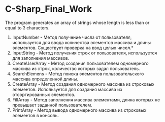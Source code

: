 # C-Sharp_Final_Work
The program generates an array of strings whose length is less than or equal to 3 characters.

 1.	InputNumber - Метод получение числа от пользователя, используется для ввода количества элементов массива и длины элементов. Существует проверка на ввод целых чисел.*
 2.	InputString - Метод получения строк от пользователя, используется для заполнения массивов.
 3.	CreateUserArray - Метод создания пользователем одномерного массива из строк, количество которых задал пользователь.
 4.	SearchElemens - Метод поиска элементов пользовательского массива определенной длины.
 5.	CreateArray - Метод создания одномерного массива из строковых элементов. Используется для создания массива из отсортированных элементов.
 6.	FillArray - Метод заполнения массива элементами, длина которых не превышает заданной пользователем.
 7.	PrintArray - Метод вывода одномерного массива из строковых элементов в консоль.